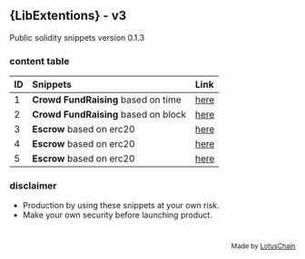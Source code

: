 ## {LibExtentions} - v3
Public solidity snippets version 0.1.3

### content table
| ID | Snippets | Link |
|---|:---|:---|
| 1 | **Crowd FundRaising** based on time | [here](./CrowdFund/CrowdFundBasedTime.sol) |
| 2 | **Crowd FundRaising** based on block | [here](./CrowdFund/CrowdFundBasedBlock.sol) |
| 3 | **Escrow** based on erc20 | [here](./Escrow/Escrow.sol) |
| 4 | **Escrow** based on erc20 | [here](./Escrow/EscrowObserver.sol) |
| 5 | **Escrow** based on erc20 | [here](./Escrow/EscrowObserverEth.sol) |

### disclaimer
- Production by using these snippets at your own risk.
- Make your own security before launching product.

# 

<div align="right">
<sub>Made by <a href="https://lotuschain.org">LotusChain</a></sub>
</div>
